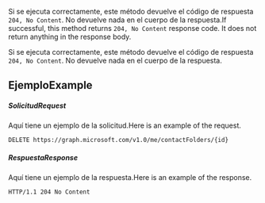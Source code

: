 <span data-ttu-id="2ff62-p102">Si se ejecuta correctamente, este método devuelve el código de respuesta `204, No Content`. No devuelve nada en el cuerpo de la respuesta.</span><span class="sxs-lookup"><span data-stu-id="2ff62-p102">If successful, this method returns `204, No Content` response code. It does not return anything in the response body.</span></span>

Si se ejecuta correctamente, este método devuelve el código de respuesta `204, No Content`. No devuelve nada en el cuerpo de la respuesta.

## <a name="example"></a><span data-ttu-id="2ff62-119">Ejemplo</span><span class="sxs-lookup"><span data-stu-id="2ff62-119">Example</span></span>
##### <a name="request"></a><span data-ttu-id="2ff62-120">Solicitud</span><span class="sxs-lookup"><span data-stu-id="2ff62-120">Request</span></span>
<span data-ttu-id="2ff62-121">Aquí tiene un ejemplo de la solicitud.</span><span class="sxs-lookup"><span data-stu-id="2ff62-121">Here is an example of the request.</span></span>
<!-- {
  "blockType": "request",
  "name": "delete_contactfolder"
}-->
```http
DELETE https://graph.microsoft.com/v1.0/me/contactFolders/{id}
```
##### <a name="response"></a><span data-ttu-id="2ff62-122">Respuesta</span><span class="sxs-lookup"><span data-stu-id="2ff62-122">Response</span></span>
<span data-ttu-id="2ff62-123">Aquí tiene un ejemplo de la respuesta.</span><span class="sxs-lookup"><span data-stu-id="2ff62-123">Here is an example of the response.</span></span> 
<!-- {
  "blockType": "response",
  "truncated": true
} -->
```http
HTTP/1.1 204 No Content
```

<!-- uuid: 8fcb5dbc-d5aa-4681-8e31-b001d5168d79
2015-10-25 14:57:30 UTC -->
<!-- {
  "type": "#page.annotation",
  "description": "Delete contactFolder",
  "keywords": "",
  "section": "documentation",
  "tocPath": ""
}-->

